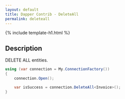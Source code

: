 ```yaml
---
layout: default
title: Dapper Contrib - DeleteAll
permalink: deleteall
---
```


{% include template-h1.html %}

## Description
DELETE ALL entities.

```csharp
using (var connection = My.ConnectionFactory())
{
    connection.Open();

    var isSuccess = connection.DeleteAll<Invoice>();
}
```
